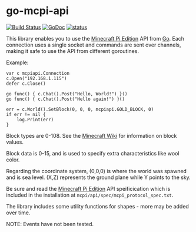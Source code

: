 go-mcpi-api
===========

[![Build Status](https://travis-ci.org/ancientlore/go-mcpi-api.svg?branch=master)](https://travis-ci.org/ancientlore/go-mcpi-api)
[![GoDoc](https://godoc.org/github.com/ancientlore/go-mcpi-api?status.svg)](https://godoc.org/github.com/ancientlore/go-mcpi-api)
[![status](https://sourcegraph.com/api/repos/github.com/ancientlore/go-mcpi-api/.badges/status.png)](https://sourcegraph.com/github.com/ancientlore/go-mcpi-api)

This library enables you to use the [Minecraft Pi Edition](http://pi.minecraft.net/) API from [Go](http://golang.org/). Each connection uses a single socket and commands are sent over channels, making it safe to use the API from different goroutines.

Example:

	var c mcpiapi.Connection
	c.Open("192.168.1.115")
	defer c.Close()

	go func() { c.Chat().Post("Hello, World!") }()
	go func() { c.Chat().Post("Hello again!") }()

	err = c.World().SetBlock(0, 0, 0, mcpiapi.GOLD_BLOCK, 0)
	if err != nil {
		log.Print(err)
	}

Block types are 0-108. See the [Minecraft Wiki](http://www.minecraftwiki.net/wiki/Data_values_(Pocket_Edition)) for information on block values.

Block data is 0-15, and is used to specify extra characteristics like wool color.

Regarding the coordinate system, (0,0,0) is where the world was spawned and is sea level. (X,Z) represents the ground plane while Y points to the sky.

Be sure and read the [Minecraft Pi Edition](http://pi.minecraft.net/) API speificication which is included in the installation at `mcpi/api/spec/mcpi_protocol_spec.txt`.

The library includes some utility functions for shapes - more may be added over time.

NOTE: Events have not been tested.
